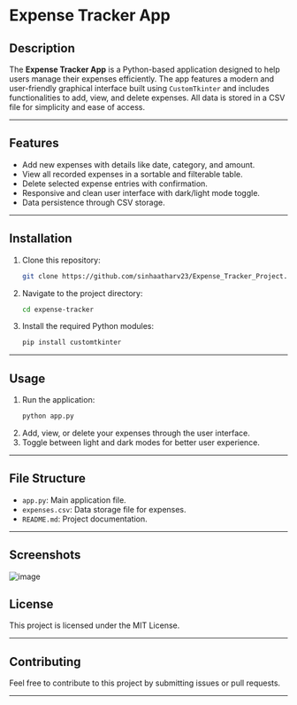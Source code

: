 # Expense Tracker App  

## Description  
The **Expense Tracker App** is a Python-based application designed to help users manage their expenses efficiently. The app features a modern and user-friendly graphical interface built using `CustomTkinter` and includes functionalities to add, view, and delete expenses. All data is stored in a CSV file for simplicity and ease of access.  

---

## Features  
- Add new expenses with details like date, category, and amount.  
- View all recorded expenses in a sortable and filterable table.  
- Delete selected expense entries with confirmation.  
- Responsive and clean user interface with dark/light mode toggle.  
- Data persistence through CSV storage.  

---

## Installation  
1. Clone this repository:  
   ```bash  
   git clone https://github.com/sinhaatharv23/Expense_Tracker_Project.git 
   ```  
2. Navigate to the project directory:  
   ```bash  
   cd expense-tracker  
   ```  
3. Install the required Python modules:  
   ```bash  
   pip install customtkinter  
   ```  

---

## Usage  
1. Run the application:  
   ```bash  
   python app.py  
   ```  
2. Add, view, or delete your expenses through the user interface.  
3. Toggle between light and dark modes for better user experience.  

---

## File Structure  
- `app.py`: Main application file.  
- `expenses.csv`: Data storage file for expenses.  
- `README.md`: Project documentation.  

---

## Screenshots  
![image](https://github.com/user-attachments/assets/6d7b6aba-3405-43c2-832e-a36761a13b08)


## License  
This project is licensed under the MIT License.  

---

## Contributing  
Feel free to contribute to this project by submitting issues or pull requests.  

---
